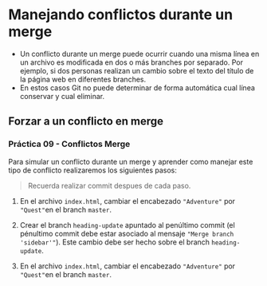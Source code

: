 # Manejando conflictos durante un merge

 - Un conflicto durante un merge puede ocurrir cuando una misma línea en un archivo es modificada en dos o más branches por separado. Por ejemplo, si dos personas realizan un cambio sobre el texto del título de la página web en diferentes branches.
 - En estos casos Git no puede determinar de forma automática cual línea conservar y cual eliminar.

## Forzar a un conflicto en merge

### Práctica 09 - Conflictos Merge
Para simular un conflicto durante un merge y aprender como manejar este tipo de conflicto realizaremos los siguientes pasos:

> Recuerda realizar commit despues de cada paso.

 1. En el archivo `index.html`, cambiar el encabezado `"Adventure"` por `"Quest"`en el branch `master`.

 2. Crear el branch `heading-update` apuntado al penúltimo commit (el pénultimo commit debe estar asociado al mensaje `"Merge branch 'sidebar'"`). Este cambio debe ser hecho sobre el branch `heading-update`.

 3. En el archivo `index.html`, cambiar el encabezado `"Adventure"` por `"Quest"`en el branch `master`.

<!--stackedit_data:
eyJoaXN0b3J5IjpbODgxOTUyNzE5LDE3Nzg3NDI5OTEsLTM4MD
A1MzQzNV19
-->